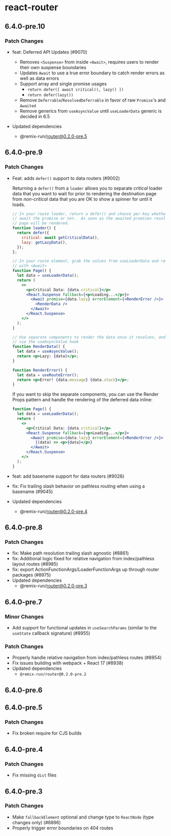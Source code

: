 # react-router

## 6.4.0-pre.10

### Patch Changes

- feat: Deferred API Updates (#9070)

  - Removes `<Suspense>` from inside `<Await>`, requires users to render their own suspense boundaries
  - Updates `Await` to use a true error boundary to catch render errors as well as data errors
  - Support array and single promise usages
    - `return defer([ await critical(), lazy() ])`
    - `return defer(lazy())`
  - Remove `Deferrable`/`ResolvedDeferrable` in favor of raw `Promise`'s and `Awaited`
  - Remove generics from `useAsyncValue` until `useLoaderData` generic is decided in 6.5

- Updated dependencies
  - @remix-run/router@0.2.0-pre.5

## 6.4.0-pre.9

### Patch Changes

- Feat: adds `defer()` support to data routers (#9002)

  Returning a `defer()` from a `loader` allows you to separate _critical_ loader data that you want to wait for prior to rendering the destination page from _non-critical_ data that you are OK to show a spinner for until it loads.

  ```jsx
  // In your route loader, return a defer() and choose per-key whether to
  // await the promise or not.  As soon as the awaited promises resolve, the
  // page will be rendered.
  function loader() {
    return defer({
      critical: await getCriticalData(),
      lazy: getLazyData(),
    });
  };

  // In your route element, grab the values from useLoaderData and render them
  // with <Await>
  function Page() {
    let data = useLoaderData();
    return (
      <>
        <p>Critical Data: {data.critical}</p>
        <React.Suspense fallback={<p>Loading...</p>}>
          <Await promise={data.lazy} errorElement={<RenderError />}>
            <RenderData />
          </Await>
        </React.Suspense>
      </>
    );
  }

  // Use separate components to render the data once it resolves, and access it
  // via the useAsyncValue hook
  function RenderData() {
    let data = useAsyncValue();
    return <p>Lazy: {data}</p>;
  }

  function RenderError() {
    let data = useRouteError();
    return <p>Error! {data.message} {data.stack}</p>;
  }
  ```

  If you want to skip the separate components, you can use the Render Props
  pattern and handle the rendering of the deferred data inline:

  ```jsx
  function Page() {
    let data = useLoaderData();
    return (
      <>
        <p>Critical Data: {data.critical}</p>
        <React.Suspense fallback={<p>Loading...</p>}>
          <Await promise={data.lazy} errorElement={<RenderError />}>
            {(data) => <p>{data}</p>}
          </Await>
        </React.Suspense>
      </>
    );
  }
  ```

- feat: add basename support for data routers (#9026)
- fix: Fix trailing slash behavior on pathless routing when using a basename (#9045)
- Updated dependencies
  - @remix-run/router@0.2.0-pre.4

## 6.4.0-pre.8

### Patch Changes

- fix: Make path resolution trailing slash agnostic (#8861)
- fix: Additional logic fixed for relative navigation from index/pathless layout routes (#8985)
- fix: export ActionFunctionArgs/LoaderFunctionArgs up through router packages (#8975)
- Updated dependencies
  - @remix-run/router@0.2.0-pre.3

## 6.4.0-pre.7

### Minor Changes

- Add support for functional updates in `useSearchParams` (similar to the `useState` callback signature) (#8955)

### Patch Changes

- Properly handle relative navigation from index/pathless routes (#8954)
- Fix issues building with webpack + React 17 (#8938)
- Updated dependencies
  - `@remix-run/router@0.2.0-pre.2`

## 6.4.0-pre.6

## 6.4.0-pre.5

### Patch Changes

- Fix broken require for CJS builds

## 6.4.0-pre.4

### Patch Changes

- Fix missing `dist` files

## 6.4.0-pre.3

### Patch Changes

- Make `fallbackElement` optional and change type to `ReactNode` (type changes only) (#8896)
- Properly trigger error boundaries on 404 routes
